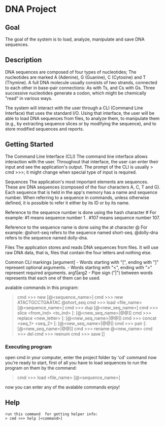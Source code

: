 # DNA Project

## Goal

The goal of the system is to load, analyze, manipulate and save DNA sequences.

## Description

DNA sequences are composed of four types of nucleotides; 
The nucleotides are marked A (Adenine), G (Guanine), C (Cytosine) and T (Thymine).
A full DNA molecule usually consists of two strands, connected to each other in base-pair connections: As with Ts, and Cs with Gs. 
Three successive nucleotides generate a codon, which might be chemically "read" in various ways.

The system will interact with the user through a CLI (Command Line Interface) that uses the standard I/O. Using that interface, the user will be able to load DNA sequences from files, to analyze them, to manipulate them (e.g., by extracting sequence slices or by modifying the sequence), and to store modified sequences and reports.

## Getting Started

The Command Line Interface (CLI)
The command line interface allows interaction with the user. Throughout that interface, the user can enter their input and see the application's output. The prompt of the CLI is usually > cmd >>>; it might change when special type of input is required.

Sequences
The application's most important elements are sequences. These are DNA sequences (composed of the four characters A, C, T and G). Each sequence that is held in the app's memory has a name and sequence number. When referring to a sequence in commands, unless otherwise defined, it is possible to refer it either by its ID or by its name.

Reference to the sequence number is done using the hash character # 
For example:
#1 means sequence number 1 .
#107 means sequence number 107.

Reference to the sequence name is done using the at character @ 
For example:
@short-seq refers to the sequence named short-seq.
@dolly-dna refers to the sequence named dolly-dna.

Files
The application stores and reads DNA sequences from files. It will use raw DNA data, that is, files that contain the four letters and nothing else.

Common CLI markings
[argument] - Words starting with "[", ending with "]" represent optional arguments.
<argument> - Words starting with "<", ending with ">" represent required arguments.
arg1|arg2 - Pipe sign ("|") between words represents that each one of them can be used.

avalable commands in this program:
> cmd >>> new <sequence> [@<sequence_name>]
> cmd >>> new ATACTGCCTGAATAC @short_seq
> cmd >>> load <file_name>  [@<sequence_name>]
> cmd >>> dup <seq> [@<new_seq_name>]
> cmd >>> slice <seq> <from_ind> <to_ind> [: [@<new_seq_name>|@@]]
> cmd >>> replace <seq> <index> <new_letter> [: [@<new_seq_name>|@@]]
> cmd >>> concat <seq_1> <seq_2> [: [@<new_seq_name>|@@]]
> cmd >>> pair <seq> [: [@<new_seq_name>|@@]]
> cmd >>> rename <seq> @<new_name>
> cmd >>> del <seq>
> cmd >>> reenum
> cmd >>> save <seq> [<filename>]


### Executing program

open cmd in your computer, enter the project folder by 'cd' command
now you're ready to start,
first of all you have to load sequences to run the program on them by the command:
> cmd >>> load <file_name>  [@<sequence_name>]

now you can enter any of the avalable commands
enjoy!

## Help

```
run this command  for getting helper info:
> cmd >>> help [<command>]
```
